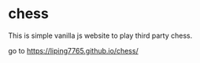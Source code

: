 # chess
This is simple vanilla js website to play third party chess. 

go to https://liping7765.github.io/chess/
